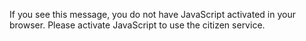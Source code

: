 If you see this message, you do not have JavaScript activated in your browser. Please activate JavaScript to use the citizen service.
